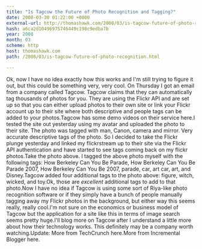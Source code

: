 ```yaml
---
title: "Is Tagcow the Future of Photo Recognition and Tagging?"
date: 2008-03-30 01:22:00 +0000
external-url: http://thomashawk.com/2008/03/is-tagcow-future-of-photo-recognition.html
hash: a6ca2d10496975746449c198c9edba7b
year: 2008
month: 03
scheme: http
host: thomashawk.com
path: /2008/03/is-tagcow-future-of-photo-recognition.html

---
```


Ok, now I have no idea exactly how this works and I'm still trying to figure it out, but this could be something very, very cool.  On Thursday I got an email from a company called Tagcow.  Tagcow claims that they can automatically tag thousands of photos for you.  They are using the Flickr API and are set up so that you can either upload photos to their own site or link your Flickr account up to their site where both descriptive and people tags can be added to your photos.Tagcow has some demo videos on their service here.I tested the site out yesterday using my avatar and uploaded the photo to their site.  The photo was tagged with man, Canon, camera and mirror.  Very accurate descriptive tags of the photo.   So I decided to take the Flickr plunge yesterday and linked my flickrstream up to their site via the Flickr API authentication and have started to see tags coming back on my flickr photos.Take the photo above.  I tagged the above photo myself with the following tags:  How Berkeley Can You Be Parade, How Berkeley Can You Be Parade 2007, How Berkeley Can You Be 2007, parade, car, art car, art, and Disney.Tagcow added four additional tags to the photo above:  figure, witch, wicked, and toy.Ok, those are *excellent* additional tags to add to that photo.Now I have no idea if Tagcow is using some sort of Riya-like photo recognition software or if they simply have a bunch of people manually tagging away my Flickr photos in the background, but either way this seems really, really cool.I'm not sure on the economics or business model of Tagcow but the application for a site like this in terms of image search seems pretty huge.I'll blog more on Tagcow after I understand a little more about how their technology works.  This definitely may be a company worth watching.Update:  More from TechCrunch here.More from Incremental Blogger here.
